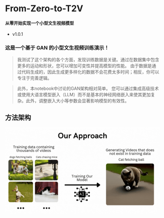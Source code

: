# From-Zero-to-T2V

#### 从零开始实现一个小型文生视频模型
- v1.0.1

### 这是一个基于 GAN 的小型文生视频训练演示！


>我测试了这个架构的各个方面，发现训练数据是关键。通过在数据集中包含更多的运动和形状，您可以增加可变性并提高模型的性能。
由于数据是通过代码生成的，因此生成更多样化的数据不会花费太多时间；相反，你可以专注于完善逻辑。

>此外，本notebook中讨论的GAN架构相对简单。
您可以通过集成高级技术或使用大语言模型嵌入（LLM）而不是基本的神经网络嵌入来使其更加复杂。此外，调整嵌入大小等参数会显著影响模型的有效性。

## 方法架构
![](imgs/t2v_approach.gif)



